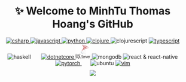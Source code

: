 <div align="center">
    <h1 align="center">✨ Welcome to MinhTu Thomas Hoang's GitHub </h1>
    <div align="center" style="margin-bottom: 10px">
        <a href="https://docs.microsoft.com/en-us/dotnet/csharp/" target="_blank">
            <img src="https://cdn.jsdelivr.net/gh/devicons/devicon/icons/csharp/csharp-original.svg" width=40 height=40
                alt="csharp" />
        </a>
        <a href="" target="_blank">
            <img src="https://cdn.jsdelivr.net/gh/devicons/devicon/icons/javascript/javascript-original.svg" width="40"
                height="40" alt="javascript" />
        </a>
        <a href="https://www.python.org/" target="_blank">
            <img src="https://cdn.jsdelivr.net/gh/devicons/devicon/icons/python/python-original.svg" width=40 height=40
                alt="python" />
        </a>
        <a href="https://clojure.org/" target="_blank">
            <img src="https://cdn.jsdelivr.net/gh/devicons/devicon/icons/clojure/clojure-original.svg" width=40 height=40
                 alt="clojure" />
        </a>
        <a>
            <img src="https://cdn.jsdelivr.net/gh/devicons/devicon/icons/clojurescript/clojurescript-original.svg" width=40
                height=40 alt="clojurescript"/>
        </a>
        <a href="" target="_blank">
            <img src="https://cdn.jsdelivr.net/gh/devicons/devicon/icons/typescript/typescript-original.svg" width=40
                height=40 alt="typescript" />
        </a>
        <a>
            <img src="https://cdn.jsdelivr.net/gh/devicons/devicon/icons/haskell/haskell-original.svg" width=40 height=40
                alt="haskell"/>
        </a>
        <span style="display:inline-block; margin-right:20px"></span>
        <a href="https://dotnet.microsoft.com/apps/aspnet/web-apps" target="_blank">
            <img src="https://cdn.jsdelivr.net/gh/devicons/devicon/icons/dotnetcore/dotnetcore-original.svg" width=40
                height=40 alt="dotnetcore" />
        </a>
        <a href="">
            <img
                src="./sqlserver-icon.png" 
                width=40
                height=40
                alt="microsoftsqlserver"/>
        </a>
        <a>
            <img src="https://cdn.jsdelivr.net/gh/devicons/devicon/icons/mongodb/mongodb-original.svg" width=40 height=40
                alt="mongodb"/>
        </a>
        <a>
            <img src="https://cdn.jsdelivr.net/gh/devicons/devicon/icons/react/react-original-wordmark.svg" width=40 height=40
                alt="react & react-native"/>
        </a>
        <a href="https://pytorch.org/" target="_blank">
            <img src="https://www.vectorlogo.zone/logos/pytorch/pytorch-icon.svg" alt="pytorch" width="40"
                height="40" />
        </a>
        <span style="display:inline-block; margin-right:20px"></span>
        <a>
            <img src="https://cdn.jsdelivr.net/gh/devicons/devicon/icons/ubuntu/ubuntu-plain.svg" width=40 height=40
                alt="ubuntu"/>
        </a>
        <a href="https://github.com/vim/vim" target="_blank">
            <img src="https://cdn.jsdelivr.net/gh/devicons/devicon/icons/vim/vim-original.svg" alt="vim" width="40" height="40" />
        </a>
    </div>
    <div align="center"> <img src="https://visitor-badge.glitch.me/badge?page_id=m1nhtu99-hoang9" /></div>
</div>
